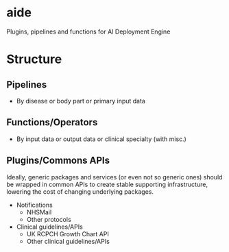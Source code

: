 # aide
Plugins, pipelines and functions for AI Deployment Engine

# Structure

## Pipelines
- By disease or body part or primary input data

## Functions/Operators
- By input data or output data or clinical specialty (with misc.)

## Plugins/Commons APIs
Ideally, generic packages and services (or even not so generic ones) should be wrapped in common APIs to create stable supporting infrastructure, lowering the cost of changing underlying packages.

- Notifications
  - NHSMail
  - Other protocols
- Clinical guidelines/APIs
  - UK RCPCH Growth Chart API
  - Other clinical guidelines/APIs


